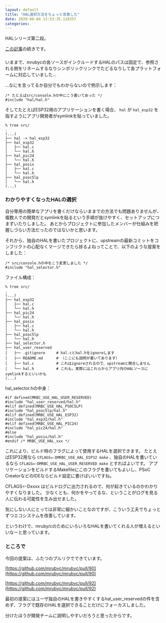 ```yaml
---
layout: default
title: "HAL選択方法をちょっと改善した"
date: 2020-06-04 13:53:35.116357
categories: 
---
```


HALシリーズ第二段。

[この記事](/hasumin/mrubyc_MRBC_TICK_UNIT)の続きです。

### 

いままで、mrubycの各ソースがインクルードするHALのパスは固定で、参照される側をリネームするなりシンボリックリンクでたどるなりして各プラットフォームに対応していました...


...なにを言ってるか自分でもわからないので例示します：

```
/* たとえばsrc/console.hの中にこう書いてあった */
#include "hal/hal.h"
```

そしてたとえばESP32用のアプリケーションを書く場合、 `hal` が `hal_esp32` を指すようにアプリ開発者がsymlinkを貼っていました。

```
% tree src/
.
(...)
├── hal -> hal_esp32
├── hal_esp32
│   ├── hal.c
│   └── hal.h
├── hal_pic24
│   └── hal.h
├── hal_posix
│   ├── hal.c
│   └── hal.h
├── hal_psoc5lp
│   └── hal.h
(...)
```

### わかりやすくなったHALの選択

自分専用の簡単なアプリを書くだけならいままでの方法でも問題ありませんが、複数人での開発だとsymlinkを貼るという手順が抜けやすく、セットアップにつまずいたりしました。
あとからプロジェクトに参加したメンバーが仕組みを把握しづらい方法だったのではないかと思います。

それから、独自のHALを書いたプロジェクトに、upstreamの最新コミットをコンフリクトの心配なくマージできたら捗るよねってことで、以下のような提案をしました：

```
/* src/console.hの中をこう変更しました */
#include "hal_selector.h"
```

ファイル構成：

```
% tree src/
.
(...)
├── hal_esp32
│   ├── hal.c
│   └── hal.h
├── hal_pic24
│   └── hal.h
├── hal_posix
│   ├── hal.c
│   └── hal.h
├── hal_psoc5lp
│   └── hal.h
├── hal_selector.h
├── hal_user_reserved
│   ├── .gitignore     # hal.cとhal.hをignoreします
│   ├── README.md      # （ここにも説明が書いてあります）
│   ├── hal.c          # これはignoreされるので、upstreamと競合しません
│   └── hal.h          # これも。実際にはこれらからアプリ内のHALソースにsymlinkするといいかも
(...)
```

hal_selector.hの中身：

```
#if defined(MRBC_USE_HAL_USER_RESERVED)
#include "hal_user_reserved/hal.h"
#elif defined(MRBC_USE_HAL_PSOC5LP)
#include "hal_psoc5lp/hal.h"
#elif defined(MRBC_USE_HAL_ESP32)
#include "hal_esp32/hal.h"
#elif defined(MRBC_USE_HAL_PIC24)
#include "hal_pic24/hal.h"
#else
#include "hal_posix/hal.h"
#endif /* MRBC_USE_HAL_xxx */
```

これにより、ビルド時のフラグによって使用するHALを選択できます。
たとえばESP32用なら `CFLAGS=-DMRBC_USE_HAL_ESP32 make` 、独自のHALを書いているなら `CFLAGS=-DMRBC_USE_HAL_USER_RESERVED make` とすればよいです。
アプリケーションをビルドするMakefileにこのフラグを書いてもよいし、PSoC CreatorなどのIDEならビルド設定に書けばいいですね。


CFLAGS=-Dxxxx はビルドログに出力されるので、何が起きているのかわかりやすくなりました。
少なくとも、何かをやってるな、ということがログを見る人に伝わる可能性を生み出せました。

気にしない人にとっては非常に細かいことなのですが、こういう工夫でちょっとずつエコシステムを改善しています。


というわけで、mruby/cのためにいろいろなHALを書いてくれる人が増えるといいなーと思っています。

### ところで

今回の提案は、ふたつのプルリクでできています。

[https://github.com/mrubyc/mrubyc/pull/90](https://github.com/mrubyc/mrubyc/pull/90)

[https://github.com/mrubyc/mrubyc/pull/92](https://github.com/mrubyc/mrubyc/pull/92)


最初の提案にはユーザ独自のHALを書きやすくするhal_user_reservedの件を含めず、フラグで既存のHALを選択できることだけにフォーカスしました。

分けたほうが開発チームに説明しやすいだろうと思ったからです。

